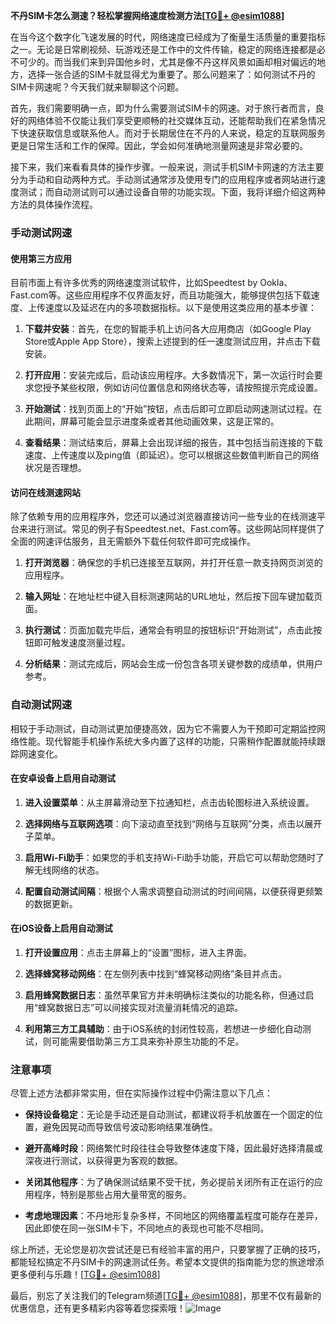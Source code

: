 **不丹SIM卡怎么测速？轻松掌握网络速度检测方法[[TG💪+ @esim1088](https://t.me/s/esim1088)]**

在当今这个数字化飞速发展的时代，网络速度已经成为了衡量生活质量的重要指标之一。无论是日常刷视频、玩游戏还是工作中的文件传输，稳定的网络连接都是必不可少的。而当我们来到异国他乡时，尤其是像不丹这样风景如画却相对偏远的地方，选择一张合适的SIM卡就显得尤为重要了。那么问题来了：如何测试不丹的SIM卡网速呢？今天我们就来聊聊这个问题。

首先，我们需要明确一点，即为什么需要测试SIM卡的网速。对于旅行者而言，良好的网络体验不仅能让我们享受更顺畅的社交媒体互动，还能帮助我们在紧急情况下快速获取信息或联系他人。而对于长期居住在不丹的人来说，稳定的互联网服务更是日常生活和工作的保障。因此，学会如何准确地测量网速是非常必要的。

接下来，我们来看看具体的操作步骤。一般来说，测试手机SIM卡网速的方法主要分为手动和自动两种方式。手动测试通常涉及使用专门的应用程序或者网站进行速度测试；而自动测试则可以通过设备自带的功能实现。下面，我将详细介绍这两种方法的具体操作流程。

### 手动测试网速

#### 使用第三方应用

目前市面上有许多优秀的网络速度测试软件，比如Speedtest by Ookla、Fast.com等。这些应用程序不仅界面友好，而且功能强大，能够提供包括下载速度、上传速度以及延迟在内的多项数据指标。以下是使用这类应用的基本步骤：

1. **下载并安装**：首先，在您的智能手机上访问各大应用商店（如Google Play Store或Apple App Store），搜索上述提到的任一速度测试应用，并点击下载安装。
   
2. **打开应用**：安装完成后，启动该应用程序。大多数情况下，第一次运行时会要求您授予某些权限，例如访问位置信息和网络状态等，请按照提示完成设置。

3. **开始测试**：找到页面上的“开始”按钮，点击后即可立即启动网速测试过程。在此期间，屏幕可能会显示进度条或者其他动画效果，这是正常的。

4. **查看结果**：测试结束后，屏幕上会出现详细的报告，其中包括当前连接的下载速度、上传速度以及ping值（即延迟）。您可以根据这些数值判断自己的网络状况是否理想。

#### 访问在线测速网站

除了依赖专用的应用程序外，您还可以通过浏览器直接访问一些专业的在线测速平台来进行测试。常见的例子有Speedtest.net、Fast.com等。这些网站同样提供了全面的网速评估服务，且无需额外下载任何软件即可完成操作。

1. **打开浏览器**：确保您的手机已连接至互联网，并打开任意一款支持网页浏览的应用程序。

2. **输入网址**：在地址栏中键入目标测速网站的URL地址，然后按下回车键加载页面。

3. **执行测试**：页面加载完毕后，通常会有明显的按钮标识“开始测试”，点击此按钮即可触发速度测量过程。

4. **分析结果**：测试完成后，网站会生成一份包含各项关键参数的成绩单，供用户参考。

### 自动测试网速

相较于手动测试，自动测试更加便捷高效，因为它不需要人为干预即可定期监控网络性能。现代智能手机操作系统大多内置了这样的功能，只需稍作配置就能持续跟踪网速变化。

#### 在安卓设备上启用自动测试

1. **进入设置菜单**：从主屏幕滑动至下拉通知栏，点击齿轮图标进入系统设置。

2. **选择网络与互联网选项**：向下滚动直至找到“网络与互联网”分类，点击以展开子菜单。

3. **启用Wi-Fi助手**：如果您的手机支持Wi-Fi助手功能，开启它可以帮助您随时了解无线网络的状态。

4. **配置自动测试间隔**：根据个人需求调整自动测试的时间间隔，以便获得更频繁的数据更新。

#### 在iOS设备上启用自动测试

1. **打开设置应用**：点击主屏幕上的“设置”图标，进入主界面。

2. **选择蜂窝移动网络**：在左侧列表中找到“蜂窝移动网络”条目并点击。

3. **启用蜂窝数据日志**：虽然苹果官方并未明确标注类似的功能名称，但通过启用“蜂窝数据日志”可以间接实现对流量消耗情况的追踪。

4. **利用第三方工具辅助**：由于iOS系统的封闭性较高，若想进一步细化自动测试，则可能需要借助第三方工具来弥补原生功能的不足。

### 注意事项

尽管上述方法都非常实用，但在实际操作过程中仍需注意以下几点：

- **保持设备稳定**：无论是手动还是自动测试，都建议将手机放置在一个固定的位置，避免因晃动而导致信号波动影响结果准确性。
  
- **避开高峰时段**：网络繁忙时段往往会导致整体速度下降，因此最好选择清晨或深夜进行测试，以获得更为客观的数据。

- **关闭其他程序**：为了确保测试结果不受干扰，务必提前关闭所有正在运行的应用程序，特别是那些占用大量带宽的服务。

- **考虑地理因素**：不丹地形复杂多样，不同地区的网络覆盖程度可能存在差异，因此即使在同一张SIM卡下，不同地点的表现也可能不尽相同。

综上所述，无论您是初次尝试还是已有经验丰富的用户，只要掌握了正确的技巧，都能轻松搞定不丹SIM卡的网速测试任务。希望本文提供的指南能为您的旅途增添更多便利与乐趣！[[TG💪+ @esim1088](https://t.me/s/esim1088)]

最后，别忘了关注我们的Telegram频道[[TG💪+ @esim1088](https://t.me/s/esim1088)]，那里不仅有最新的优惠信息，还有更多精彩内容等着您探索哦！![Image](https://i.postimg.cc/4NQfJmqS/Snipaste-2025-05-13-00-14-12.png)